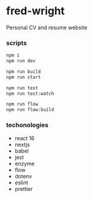 
# fred-wright

Personal CV and resume website

### scripts

```bash
npm i
npm run dev

npm run build
npm run start

npm run test
npm run test:watch

npm run flow
npm run flow:build
```

### techonologies

- react 16
- nextjs
- babel
- jest
- enzyme
- flow
- dotenv
- eslint
- prettier
